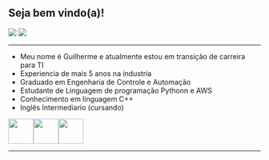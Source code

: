 ## Seja bem vindo(a)!

<div>
  <a href="https://www.linkedin.com/in/guilherme-roberto-pereira-5baa90113/" target="_blank"><img src="https://img.shields.io/badge/-LinkedIn-%230077B5?style=for-the-badge&logo=linkedin&logoColor=white" target="_blank"></a> 
  <a href = "mailto:guiroberto117@gmail.com"><img src="https://img.shields.io/badge/-Gmail-%23333?style=for-the-badge&logo=gmail&logoColor=white" target="_blank"></a>
</div>

---

 - Meu nome é Guilherme e atualmente estou em transição de carreira para TI 
 - Experiencia de mais 5 anos na industria 
 - Graduado em Engenharia de Controle e Automação
 - Estudante de Linguagem de programação Pythonn e AWS
 - Conhecimento em linguagem C++ 
 - Inglês Intermediario (cursando)

<img src="https://cdn.jsdelivr.net/gh/devicons/devicon/icons/arduino/arduino-original-wordmark.svg" width = "50px" /><img src="https://cdn.jsdelivr.net/gh/devicons/devicon/icons/python/python-original-wordmark.svg" width = "50px"/><img src="https://cdn.jsdelivr.net/gh/devicons/devicon/icons/vscode/vscode-original-wordmark.svg" width = "50px"/>      

---
